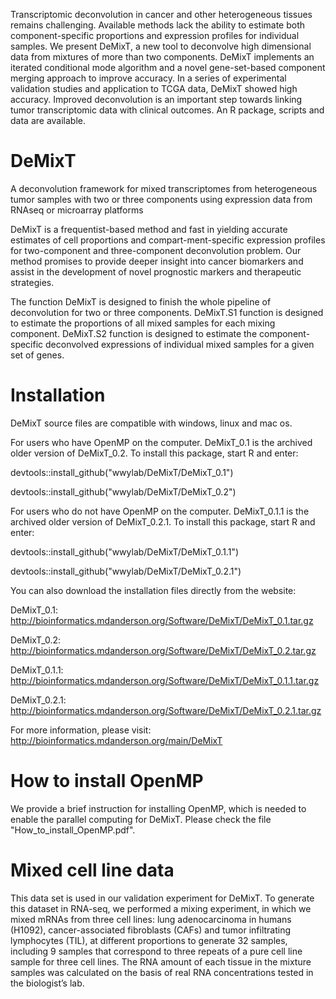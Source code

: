 Transcriptomic deconvolution in cancer and other heterogeneous tissues remains challenging. Available methods lack the ability to estimate both component-specific proportions and expression profiles for individual samples. We present DeMixT, a new tool to deconvolve high dimensional data from mixtures of more than two components. DeMixT implements an iterated conditional mode algorithm and a novel gene-set-based component merging approach to improve accuracy. In a series of experimental validation studies and application to TCGA data, DeMixT showed high accuracy. Improved deconvolution is an important step towards linking tumor transcriptomic data with clinical outcomes. An R package, scripts and data are available.

# DeMixT
A deconvolution framework for mixed transcriptomes from heterogeneous tumor samples with two or three components using expression data from RNAseq or microarray platforms

DeMixT is a frequentist-based method and fast in yielding accurate estimates of cell proportions and compart-ment-specific expression profiles for two-component and three-component deconvolution problem. Our method promises to provide deeper insight into cancer biomarkers and assist in the development of novel prognostic markers and therapeutic strategies. 

The function DeMixT is designed to finish the whole pipeline of deconvolution for two or three components. DeMixT.S1 function is designed to estimate the proportions of all mixed samples for each mixing component. DeMixT.S2 function is designed to estimate the component-specific deconvolved expressions of individual mixed samples for a given set of genes.

# Installation
DeMixT source files are compatible with windows, linux and mac os.

For users who have OpenMP on the computer. DeMixT_0.1 is the archived older version of DeMixT_0.2. To install this package, start R and enter:

devtools::install_github("wwylab/DeMixT/DeMixT_0.1")

devtools::install_github("wwylab/DeMixT/DeMixT_0.2")

For users who do not have OpenMP on the computer. DeMixT_0.1.1 is the archived older version of DeMixT_0.2.1. To install this package, start R and enter:

devtools::install_github("wwylab/DeMixT/DeMixT_0.1.1")

devtools::install_github("wwylab/DeMixT/DeMixT_0.2.1")

You can also download the installation files directly from the website:

DeMixT_0.1: http://bioinformatics.mdanderson.org/Software/DeMixT/DeMixT_0.1.tar.gz

DeMixT_0.2: http://bioinformatics.mdanderson.org/Software/DeMixT/DeMixT_0.2.tar.gz

DeMixT_0.1.1: http://bioinformatics.mdanderson.org/Software/DeMixT/DeMixT_0.1.1.tar.gz

DeMixT_0.2.1: http://bioinformatics.mdanderson.org/Software/DeMixT/DeMixT_0.2.1.tar.gz

For more information, please visit:
http://bioinformatics.mdanderson.org/main/DeMixT

# How to install OpenMP
We provide a brief instruction for installing OpenMP, which is needed to enable the parallel computing for DeMixT. Please check the file "How_to_install_OpenMP.pdf".

# Mixed cell line data
This data set is used in our validation experiment for DeMixT. To generate this dataset in RNA-seq, we performed a mixing experiment, in which we mixed mRNAs from three cell lines: lung adenocarcinoma in humans (H1092), cancer-associated fibroblasts (CAFs) and tumor infiltrating lymphocytes (TIL), at different proportions to generate 32 samples, including 9 samples that correspond to three repeats of a pure cell line sample for three cell lines. The RNA amount of each tissue in the mixture samples was calculated on the basis of real RNA concentrations tested in the biologist’s lab.
